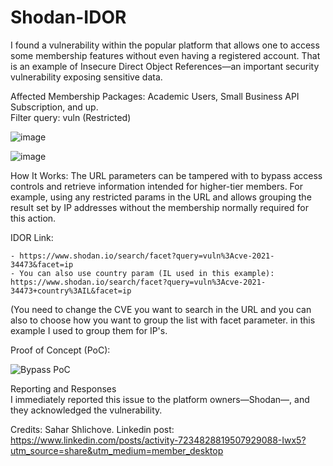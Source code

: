 # Shodan-IDOR

I found a vulnerability within the popular platform that allows one to access some membership features without even having a registered account. That is an example of Insecure Direct Object References—an important security vulnerability exposing sensitive data.

Affected Membership Packages: Academic Users, Small Business API Subscription, and up.
<br>
Filter query: vuln (Restricted)

![image](https://github.com/user-attachments/assets/d0c15f10-ef0e-415c-92c7-98f7c26bafb8)

![image](https://github.com/user-attachments/assets/ec27c6b9-059a-4b83-b5a9-322379f3f92a)

How It Works:
The URL parameters can be tampered with to bypass access controls and retrieve information intended for higher-tier members. For example, using any restricted params in the URL and allows grouping the result set by IP addresses without the membership normally required for this action.

IDOR Link: 
```
- https://www.shodan.io/search/facet?query=vuln%3Acve-2021-34473&facet=ip
- You can also use country param (IL used in this example): https://www.shodan.io/search/facet?query=vuln%3Acve-2021-34473+country%3AIL&facet=ip
```

(You need to change the CVE you want to search in the URL and you can also to choose how you want to group the list with facet parameter. in this example I used to group them for IP's.

Proof of Concept (PoC):

![Bypass PoC](https://github.com/user-attachments/assets/aa5ab410-9a0b-419b-b970-2588fc976316)

Reporting and Responses<br>
I immediately reported this issue to the platform owners—Shodan—, and they acknowledged the vulnerability.

Credits: Sahar Shlichove.
Linkedin post: https://www.linkedin.com/posts/activity-7234828819507929088-Iwx5?utm_source=share&utm_medium=member_desktop
